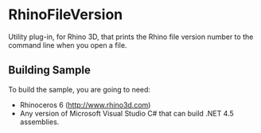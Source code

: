 RhinoFileVersion
========

Utility plug-in, for Rhino 3D, that prints the Rhino file version number to the command line when you open a file.

Building Sample
--------------------
To build the sample, you are going to need:

* Rhinoceros 6 (http://www.rhino3d.com)
* Any version of Microsoft Visual Studio C# that can build .NET 4.5 assemblies.
